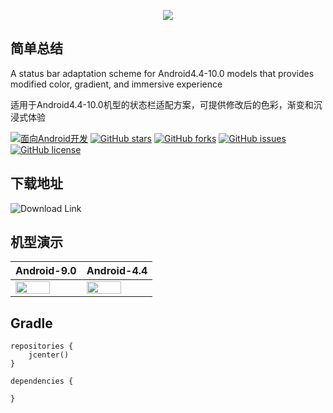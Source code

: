 <p align="center"><img src="https://github.com/Ye-Miao/StatusBarUtil/blob/master/img/logo.png"/></p>

## 简单总结
A status bar adaptation scheme for Android4.4-10.0 models that provides modified color, gradient, and immersive experience

适用于Android4.4-10.0机型的状态栏适配方案，可提供修改后的色彩，渐变和沉浸式体验

[![面向Android开发](https://img.shields.io/badge/%E9%9D%A2%E5%90%91-Android%E5%BC%80%E5%8F%91-%232CC159.svg)]()
[![GitHub stars](https://img.shields.io/github/stars/Ye-Miao/StatusBarUtil.svg)]()
[![GitHub forks](https://img.shields.io/github/forks/Ye-Miao/StatusBarUtil.svg)]()
[![GitHub issues](https://img.shields.io/github/issues/Ye-Miao/StatusBarUtil.svg)]()
[![GitHub license](https://img.shields.io/github/license/Ye-Miao/StatusBarUtil.svg)]()

## 下载地址
![Download Link](https://fir.im/scv6)

## 机型演示   
| Android-9.0 | Android-4.4 |
|:------------|:------------|
| <img src="https://github.com/Ye-Miao/StatusBarUtil/blob/master/img/Android-9.0-min.gif" width="75%"/> | <img src="https://github.com/Ye-Miao/StatusBarUtil/blob/master/img/Android-4.4-min.gif" width="75%"/> |

## Gradle
```
repositories {
    jcenter()
}

dependencies {
   
}
```
